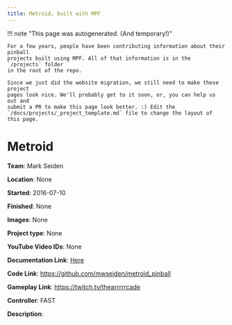 ```yaml
---
title: Metroid, built with MPF
---
```


<!-- This file is used as the template for all the individual project pages. -->

!!! note "This page was autogenerated. (And temporary!)"

    For a few years, people have been contributing information about their pinball
    projects built using MPF. All of that information is in the `/projects` folder
    in the root of the repo.

    Since we just did the website migration, we still need to make these project
    pages look nice. We'll probably get to it soon, or, you can help us out and
    submit a PR to make this page look better. :) Edit the
    `/docs/projects/_project_template.md` file to change the layout of this page.

# Metroid

**Team**: Mark Seiden

**Location**: None

**Started**: 2016-07-10

**Finished**: None

**Images**: None

**Project type**: None

**YouTube Video IDs**: None

**Documentation Link**: [Here](https://pinside.com/pinball/forum/topic/metroid-pinball)

**Code Link**: https://github.com/mwseiden/metroid_pinball

**Gameplay Link**: https://twitch.tv/thearrrrrcade

**Controller**: FAST

**Description**:



<!-- Note, do not edit this file directly, as it will be overwritten when the list is regenerated.

To edit information about a project, edit the project's YAML file in the `/projects` folder. (Off the
root of the repo, not this folder which is `/www/projects`.)

To edit the look and feel or layout of this page, edit the `_project_template.md` file in the `/www/projects` folder. -->